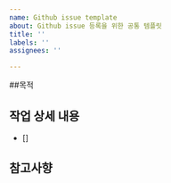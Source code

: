 ```yaml
---
name: Github issue template
about: Github issue 등록을 위한 공통 템플릿
title: ''
labels: ''
assignees: ''

---
```


##목적
>
## 작업 상세 내용
- []
## 참고사향

